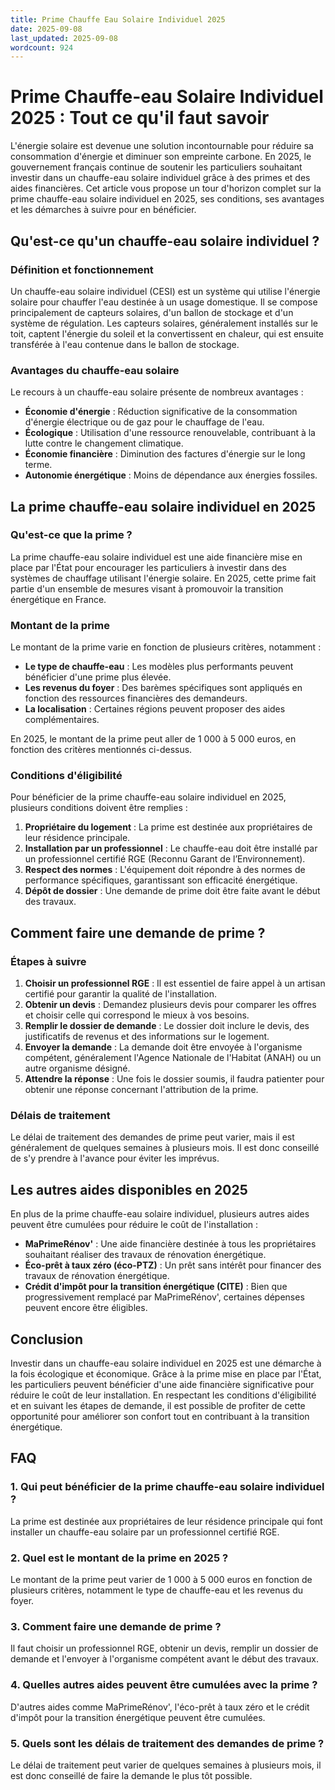 ```yaml
---
title: Prime Chauffe Eau Solaire Individuel 2025
date: 2025-09-08
last_updated: 2025-09-08
wordcount: 924
---
```


# Prime Chauffe-eau Solaire Individuel 2025 : Tout ce qu'il faut savoir

L'énergie solaire est devenue une solution incontournable pour réduire sa consommation d'énergie et diminuer son empreinte carbone. En 2025, le gouvernement français continue de soutenir les particuliers souhaitant investir dans un chauffe-eau solaire individuel grâce à des primes et des aides financières. Cet article vous propose un tour d'horizon complet sur la prime chauffe-eau solaire individuel en 2025, ses conditions, ses avantages et les démarches à suivre pour en bénéficier.

## Qu'est-ce qu'un chauffe-eau solaire individuel ?

### Définition et fonctionnement

Un chauffe-eau solaire individuel (CESI) est un système qui utilise l'énergie solaire pour chauffer l'eau destinée à un usage domestique. Il se compose principalement de capteurs solaires, d'un ballon de stockage et d'un système de régulation. Les capteurs solaires, généralement installés sur le toit, captent l'énergie du soleil et la convertissent en chaleur, qui est ensuite transférée à l'eau contenue dans le ballon de stockage.

### Avantages du chauffe-eau solaire

Le recours à un chauffe-eau solaire présente de nombreux avantages :

- **Économie d'énergie** : Réduction significative de la consommation d'énergie électrique ou de gaz pour le chauffage de l'eau.
- **Écologique** : Utilisation d'une ressource renouvelable, contribuant à la lutte contre le changement climatique.
- **Économie financière** : Diminution des factures d'énergie sur le long terme.
- **Autonomie énergétique** : Moins de dépendance aux énergies fossiles.

## La prime chauffe-eau solaire individuel en 2025

### Qu'est-ce que la prime ?

La prime chauffe-eau solaire individuel est une aide financière mise en place par l'État pour encourager les particuliers à investir dans des systèmes de chauffage utilisant l'énergie solaire. En 2025, cette prime fait partie d'un ensemble de mesures visant à promouvoir la transition énergétique en France.

### Montant de la prime

Le montant de la prime varie en fonction de plusieurs critères, notamment :

- **Le type de chauffe-eau** : Les modèles plus performants peuvent bénéficier d'une prime plus élevée.
- **Les revenus du foyer** : Des barèmes spécifiques sont appliqués en fonction des ressources financières des demandeurs.
- **La localisation** : Certaines régions peuvent proposer des aides complémentaires.

En 2025, le montant de la prime peut aller de 1 000 à 5 000 euros, en fonction des critères mentionnés ci-dessus.

### Conditions d'éligibilité

Pour bénéficier de la prime chauffe-eau solaire individuel en 2025, plusieurs conditions doivent être remplies :

1. **Propriétaire du logement** : La prime est destinée aux propriétaires de leur résidence principale.
2. **Installation par un professionnel** : Le chauffe-eau doit être installé par un professionnel certifié RGE (Reconnu Garant de l’Environnement).
3. **Respect des normes** : L'équipement doit répondre à des normes de performance spécifiques, garantissant son efficacité énergétique.
4. **Dépôt de dossier** : Une demande de prime doit être faite avant le début des travaux.

## Comment faire une demande de prime ?

### Étapes à suivre

1. **Choisir un professionnel RGE** : Il est essentiel de faire appel à un artisan certifié pour garantir la qualité de l'installation.
2. **Obtenir un devis** : Demandez plusieurs devis pour comparer les offres et choisir celle qui correspond le mieux à vos besoins.
3. **Remplir le dossier de demande** : Le dossier doit inclure le devis, des justificatifs de revenus et des informations sur le logement.
4. **Envoyer la demande** : La demande doit être envoyée à l'organisme compétent, généralement l'Agence Nationale de l'Habitat (ANAH) ou un autre organisme désigné.
5. **Attendre la réponse** : Une fois le dossier soumis, il faudra patienter pour obtenir une réponse concernant l'attribution de la prime.

### Délais de traitement

Le délai de traitement des demandes de prime peut varier, mais il est généralement de quelques semaines à plusieurs mois. Il est donc conseillé de s'y prendre à l'avance pour éviter les imprévus.

## Les autres aides disponibles en 2025

En plus de la prime chauffe-eau solaire individuel, plusieurs autres aides peuvent être cumulées pour réduire le coût de l'installation :

- **MaPrimeRénov'** : Une aide financière destinée à tous les propriétaires souhaitant réaliser des travaux de rénovation énergétique.
- **Éco-prêt à taux zéro (éco-PTZ)** : Un prêt sans intérêt pour financer des travaux de rénovation énergétique.
- **Crédit d'impôt pour la transition énergétique (CITE)** : Bien que progressivement remplacé par MaPrimeRénov', certaines dépenses peuvent encore être éligibles.

## Conclusion

Investir dans un chauffe-eau solaire individuel en 2025 est une démarche à la fois écologique et économique. Grâce à la prime mise en place par l'État, les particuliers peuvent bénéficier d'une aide financière significative pour réduire le coût de leur installation. En respectant les conditions d'éligibilité et en suivant les étapes de demande, il est possible de profiter de cette opportunité pour améliorer son confort tout en contribuant à la transition énergétique.

## FAQ

### 1. Qui peut bénéficier de la prime chauffe-eau solaire individuel ?

La prime est destinée aux propriétaires de leur résidence principale qui font installer un chauffe-eau solaire par un professionnel certifié RGE.

### 2. Quel est le montant de la prime en 2025 ?

Le montant de la prime peut varier de 1 000 à 5 000 euros en fonction de plusieurs critères, notamment le type de chauffe-eau et les revenus du foyer.

### 3. Comment faire une demande de prime ?

Il faut choisir un professionnel RGE, obtenir un devis, remplir un dossier de demande et l'envoyer à l'organisme compétent avant le début des travaux.

### 4. Quelles autres aides peuvent être cumulées avec la prime ?

D'autres aides comme MaPrimeRénov', l'éco-prêt à taux zéro et le crédit d'impôt pour la transition énergétique peuvent être cumulées.

### 5. Quels sont les délais de traitement des demandes de prime ?

Le délai de traitement peut varier de quelques semaines à plusieurs mois, il est donc conseillé de faire la demande le plus tôt possible.